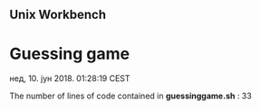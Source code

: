 ## Unix Workbench

# Guessing game

нед, 10. јун 2018.  01:28:19 CEST

The number of lines of code contained in **guessinggame.sh** : 33 
